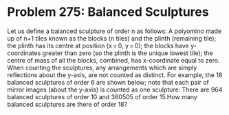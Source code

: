 # Problem 275: Balanced Sculptures
Let us define a balanced sculpture of order n as follows: A polyomino
made up of n+1 tiles known as the blocks (n tiles) and the plinth
(remaining tile); the plinth has its centre at position (x = 0, y = 0);
the blocks have y-coordinates greater than zero (so the plinth is the
unique lowest tile); the centre of mass of all the blocks, combined, has
x-coordinate equal to zero. When counting the sculptures, any
arrangements which are simply reflections about the y-axis, are not
counted as distinct. For example, the 18 balanced sculptures of order 6
are shown below; note that each pair of mirror images (about the y-axis)
is counted as one sculpture: There are 964 balanced sculptures of order
10 and 360505 of order 15.How many balanced sculptures are there of
order 18?

